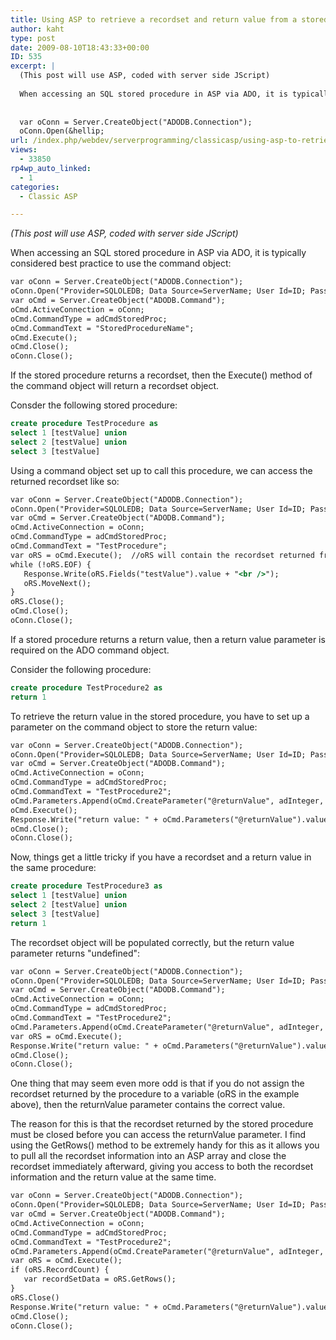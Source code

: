 ```yaml
---
title: Using ASP to retrieve a recordset and return value from a stored procedure at the same time
author: kaht
type: post
date: 2009-08-10T18:43:33+00:00
ID: 535
excerpt: |
  (This post will use ASP, coded with server side JScript)
  
  When accessing an SQL stored procedure in ASP via ADO, it is typically considered best practice to use the command object:
  
  
  var oConn = Server.CreateObject("ADODB.Connection");
  oConn.Open(&hellip;
url: /index.php/webdev/serverprogramming/classicasp/using-asp-to-retrieve-a-recordset-and-re/
views:
  - 33850
rp4wp_auto_linked:
  - 1
categories:
  - Classic ASP

---
```

_(This post will use ASP, coded with server side JScript)_

When accessing an SQL stored procedure in ASP via ADO, it is typically considered best practice to use the command object:

```asp
var oConn = Server.CreateObject("ADODB.Connection");
oConn.Open("Provider=SQLOLEDB; Data Source=ServerName; User Id=ID; Password=PASSWORD");
var oCmd = Server.CreateObject("ADODB.Command");
oCmd.ActiveConnection = oConn;
oCmd.CommandType = adCmdStoredProc;
oCmd.CommandText = "StoredProcedureName";
oCmd.Execute();
oCmd.Close();
oConn.Close();
```
If the stored procedure returns a recordset, then the Execute() method of the command object will return a recordset object.

Consder the following stored procedure:

```sql
create procedure TestProcedure as
select 1 [testValue] union
select 2 [testValue] union
select 3 [testValue] 
```
Using a command object set up to call this procedure, we can access the returned recordset like so:

```asp
var oConn = Server.CreateObject("ADODB.Connection");
oConn.Open("Provider=SQLOLEDB; Data Source=ServerName; User Id=ID; Password=PASSWORD");
var oCmd = Server.CreateObject("ADODB.Command");
oCmd.ActiveConnection = oConn;
oCmd.CommandType = adCmdStoredProc;
oCmd.CommandText = "TestProcedure";
var oRS = oCmd.Execute();  //oRS will contain the recordset returned from the stored procedure
while (!oRS.EOF) {
   Response.Write(oRS.Fields("testValue").value + "<br />");
   oRS.MoveNext();
}
oRS.Close();
oCmd.Close();
oConn.Close();
```
If a stored procedure returns a return value, then a return value parameter is required on the ADO command object.

Consider the following procedure:

```sql
create procedure TestProcedure2 as
return 1
```
To retrieve the return value in the stored procedure, you have to set up a parameter on the command object to store the return value:

```asp
var oConn = Server.CreateObject("ADODB.Connection");
oConn.Open("Provider=SQLOLEDB; Data Source=ServerName; User Id=ID; Password=PASSWORD");
var oCmd = Server.CreateObject("ADODB.Command");
oCmd.ActiveConnection = oConn;
oCmd.CommandType = adCmdStoredProc;
oCmd.CommandText = "TestProcedure2";
oCmd.Parameters.Append(oCmd.CreateParameter("@returnValue", adInteger, adParamReturnValue));
oCmd.Execute();
Response.Write("return value: " + oCmd.Parameters("@returnValue").value);
oCmd.Close();
oConn.Close();
```
Now, things get a little tricky if you have a recordset and a return value in the same procedure:

```sql
create procedure TestProcedure3 as
select 1 [testValue] union
select 2 [testValue] union
select 3 [testValue] 
return 1
```
The recordset object will be populated correctly, but the return value parameter returns "undefined":

```asp
var oConn = Server.CreateObject("ADODB.Connection");
oConn.Open("Provider=SQLOLEDB; Data Source=ServerName; User Id=ID; Password=PASSWORD");
var oCmd = Server.CreateObject("ADODB.Command");
oCmd.ActiveConnection = oConn;
oCmd.CommandType = adCmdStoredProc;
oCmd.CommandText = "TestProcedure2";
oCmd.Parameters.Append(oCmd.CreateParameter("@returnValue", adInteger, adParamReturnValue));
var oRS = oCmd.Execute();
Response.Write("return value: " + oCmd.Parameters("@returnValue").value);
oCmd.Close();
oConn.Close();
```
One thing that may seem even more odd is that if you do not assign the recordset returned by the procedure to a variable (oRS in the example above), then the returnValue parameter contains the correct value.

The reason for this is that the recordset returned by the stored procedure must be closed before you can access the returnValue parameter. I find using the GetRows() method to be extremely handy for this as it allows you to pull all the recordset information into an ASP array and close the recordset immediately afterward, giving you access to both the recordset information and the return value at the same time.

```asp
var oConn = Server.CreateObject("ADODB.Connection");
oConn.Open("Provider=SQLOLEDB; Data Source=ServerName; User Id=ID; Password=PASSWORD");
var oCmd = Server.CreateObject("ADODB.Command");
oCmd.ActiveConnection = oConn;
oCmd.CommandType = adCmdStoredProc;
oCmd.CommandText = "TestProcedure2";
oCmd.Parameters.Append(oCmd.CreateParameter("@returnValue", adInteger, adParamReturnValue));
var oRS = oCmd.Execute();
if (oRS.RecordCount) {
   var recordSetData = oRS.GetRows();
}
oRS.Close()
Response.Write("return value: " + oCmd.Parameters("@returnValue").value);
oCmd.Close();
oConn.Close();
```